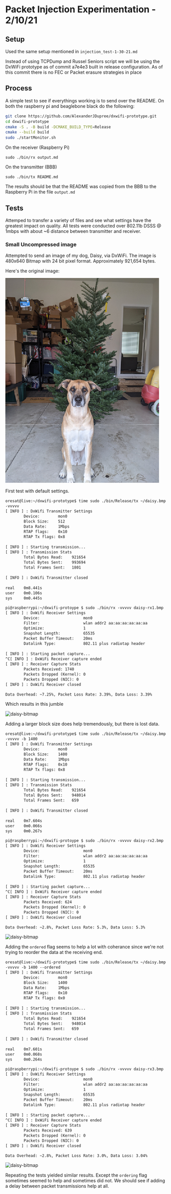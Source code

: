 # Packet Injection Experimentation - 2/10/21

## Setup

Used the same setup mentioned in `injection_test-1-30-21.md`

Instead of using TCPDump and Russel Seniors script we will be using the DxWiFi
prototype as of commit a7e4e3 built in release configuration. As of this commit
there is no FEC or Packet erasure strategies in place

## Process 

A simple test to see if everythings working is to send over the README.
On both the raspberry pi and beaglebone black do the following:

```bash
git clone https://github.com/AlexanderJDupree/dxwifi-prototype.git
cd dxwifi-prototype
cmake -S . -B build -DCMAKE_BUILD_TYPE=Release
cmake --build build
sudo ./startMonitor.sh 
```

On the receiver (Raspberry Pi)
```
sudo ./bin/rx output.md
```

On the transmitter (BBB)
``` 
sudo ./bin/tx README.md
```

The results should be that the README was copied from the BBB to the Raspberry Pi in the file `output.md`

## Tests

Attemped to transfer a variety of files and see what settings have the greatest impact on 
quality. All tests were conducted over 802.11b DSSS @ 1mbps with about ~6 distance between
transmitter and receiver. 

### Small Uncompressed image

Attempted to send an image of my dog, Daisy, via DxWiFi. The image is 480x640 Bitmap with 24 bit 
pixel format. Approximately 921,654 bytes.


Here's the original image:

![daisy-bitmap](images/daisy.bmp)

First test with default settings. 

```
oresat@live:~/dxwifi-prototype$ time sudo ./bin/Release/tx ~/daisy.bmp -vvvvv
[ INFO ] : DxWifi Transmitter Settings
        Device:        mon0
        Block Size:    512
        Data Rate:     1Mbps
        RTAP flags:    0x10
        RTAP Tx flags: 0x8

[ INFO ] : Starting transmission...
[ INFO ] : Transmission Stats
        Total Bytes Read:    921654
        Total Bytes Sent:    993694
        Total Frames Sent:   1801

[ INFO ] : DxWifi Transmitter closed

real    0m8.441s
user    0m0.106s
sys     0m0.445s
```

```
pi@raspberrypi:~/dxwifi-protoype $ sudo ./bin/rx -vvvvv daisy-rx1.bmp
[ INFO ] : DxWifi Receiver Settings
        Device:                   mon0
        Filter:                   wlan addr2 aa:aa:aa:aa:aa:aa
        Optimize:                 1
        Snapshot Length:          65535
        Packet Buffer Timeout:    20ms
        Datalink Type:            802.11 plus radiotap header

[ INFO ] : Starting packet capture...
^C[ INFO ] : DxWiFi Receiver capture ended
[ INFO ] : Receiver Capture Stats
        Packets Received: 1740
        Packets Dropped (Kernel): 0
        Packets Dropped (NIC): 0
[ INFO ] : DxWifi Receiver closed
```

`Data Overhead: ~7.25%, Packet Loss Rate: 3.39%, Data Loss: 3.39%`

Which results in this jumble

![daisy-bitmap](images/daisy-rx1.bmp)


Adding a larger block size does help tremendously, but there is lost data.

```
oresat@live:~/dxwifi-prototype$ time sudo ./bin/Release/tx ~/daisy.bmp -vvvvv -b 1400
[ INFO ] : DxWifi Transmitter Settings
        Device:        mon0
        Block Size:    1400
        Data Rate:     1Mbps
        RTAP flags:    0x10
        RTAP Tx flags: 0x8

[ INFO ] : Starting transmission...
[ INFO ] : Transmission Stats
        Total Bytes Read:    921654
        Total Bytes Sent:    948014
        Total Frames Sent:   659

[ INFO ] : DxWifi Transmitter closed

real    0m7.604s
user    0m0.066s
sys     0m0.267s
```

```
pi@raspberrypi:~/dxwifi-protoype $ sudo ./bin/rx -vvvvv daisy-rx2.bmp
[ INFO ] : DxWifi Receiver Settings
        Device:                   mon0
        Filter:                   wlan addr2 aa:aa:aa:aa:aa:aa
        Optimize:                 1
        Snapshot Length:          65535
        Packet Buffer Timeout:    20ms
        Datalink Type:            802.11 plus radiotap header

[ INFO ] : Starting packet capture...
^C[ INFO ] : DxWiFi Receiver capture ended
[ INFO ] : Receiver Capture Stats
        Packets Received: 624
        Packets Dropped (Kernel): 0
        Packets Dropped (NIC): 0
[ INFO ] : DxWifi Receiver closed
```
`Data Overhead: ~2.8%, Packet Loss Rate: 5.3%, Data Loss: 5.3%`

![daisy-bitmap](images/daisy-rx2.bmp)

Adding the `ordered` flag seems to help a lot with coherance since we're not trying to 
reorder the data at the receiving end. 

```
oresat@live:~/dxwifi-prototype$ time sudo ./bin/Release/tx ~/daisy.bmp -vvvvv -b 1400 --ordered
[ INFO ] : DxWifi Transmitter Settings
        Device:        mon0
        Block Size:    1400
        Data Rate:     1Mbps
        RTAP flags:    0x10
        RTAP Tx flags: 0x0

[ INFO ] : Starting transmission...
[ INFO ] : Transmission Stats
        Total Bytes Read:    921654
        Total Bytes Sent:    948014
        Total Frames Sent:   659

[ INFO ] : DxWifi Transmitter closed

real    0m7.601s
user    0m0.068s
sys     0m0.264s
```

```
pi@raspberrypi:~/dxwifi-protoype $ sudo ./bin/rx -vvvvv daisy-rx3.bmp
[ INFO ] : DxWifi Receiver Settings
        Device:                   mon0
        Filter:                   wlan addr2 aa:aa:aa:aa:aa:aa
        Optimize:                 1
        Snapshot Length:          65535
        Packet Buffer Timeout:    20ms
        Datalink Type:            802.11 plus radiotap header

[ INFO ] : Starting packet capture...
^C[ INFO ] : DxWiFi Receiver capture ended
[ INFO ] : Receiver Capture Stats
        Packets Received: 639
        Packets Dropped (Kernel): 0
        Packets Dropped (NIC): 0
[ INFO ] : DxWifi Receiver closed
```

`Data Overhead: ~2.8%, Packet Loss Rate: 3.0%, Data Loss: 3.04%`

![daisy-bitmap](images/daisy-rx3.bmp)


Repeating the tests yielded similar results. Except the `ordering` flag sometimes 
seemed to help and sometimes did not. We should see if adding a delay between 
packet transmissions help at all. 
